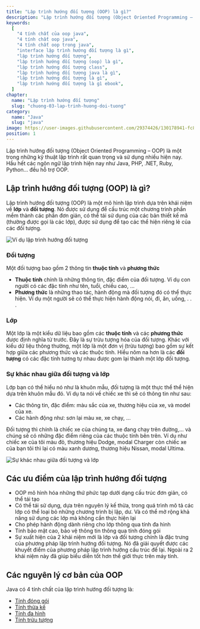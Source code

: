 ```yaml
---
title: "Lập trình hướng đối tượng (OOP) là gì?"
description: "Lập trình hướng đối tượng (Object Oriented Programming – OOP) là một trong những kỹ thuật lập trình rất quan trọng và sử dụng nhiều hiện nay. Hầu hết các ngôn ngữ lập trình hiện nay như Java, PHP, .NET, Ruby, Python… đều hỗ trợ OOP"
keywords:
  [
    "4 tính chất của oop java",
    "4 tính chất oop java",
    "4 tính chất oop trong java",
    "interface lập trình hướng đối tượng là gì",
    "lập trình hướng đối tượng",
    "lập trình hướng đối tượng (oop) là gì",
    "lập trình hướng đối tượng class",
    "lập trình hướng đối tượng java là gì",
    "lập trình hướng đối tượng là gì",
    "lập trình hướng đối tượng là gì ebook",
  ]
chapter:
  name: "Lập trình hướng đối tượng"
  slug: "chuong-03-lap-trinh-huong-doi-tuong"
category:
  name: "Java"
  slug: "java"
image: https://user-images.githubusercontent.com/29374426/130178941-fc8cbd22-d121-48e0-a260-7b580e4d1298.png
position: 1
---
```


Lập trình hướng đối tượng (Object Oriented Programming – OOP) là một trong những kỹ thuật lập trình rất quan trọng và sử dụng nhiều hiện nay. Hầu hết các ngôn ngữ lập trình hiện nay như Java, PHP, .NET, Ruby, Python… đều hỗ trợ OOP.

## Lập trình hướng đối tượng (OOP) là gì?

Lập trình hướng đối tượng (OOP) là một mô hình lập trình dựa trên khái niệm về **lớp** và **đối tượng**. Nó được sử dụng để cấu trúc một chương trình phần mềm thành các phần đơn giản, có thể tái sử dụng của các bản thiết kế mã (thường được gọi là các lớp), được sử dụng để tạo các thể hiện riêng lẻ của các đối tượng.

![Ví dụ lập trình hướng đối tượng](https://user-images.githubusercontent.com/29374426/130178941-fc8cbd22-d121-48e0-a260-7b580e4d1298.png)

### Đối tượng

Một đối tượng bao gồm 2 thông tin **thuộc tính** và **phương thức**

- **Thuộc tính** chính là những thông tin, đặc điểm của đối tượng. Ví dụ con người có các đặc tính như tên, tuổi, chiều cao, ...
- **Phương thức** là những thao tác, hành động mà đối tượng đó có thể thực hiện. Ví dụ một người sẽ có thể thực hiện hành động nói, đi, ăn, uống, . . .

### Lớp

Một lớp là một kiểu dữ liệu bao gồm các **thuộc tính** và các **phương thức** được định nghĩa từ trước. Đây là sự trừu tượng hóa của đối tượng. Khác với kiểu dữ liệu thông thường, một lớp là một đơn vị (trừu tượng) bao gồm sự kết hợp giữa các phương thức và các thuộc tính. Hiểu nôm na hơn là các **đối tượng** có các đặc tính tương tự nhau được gom lại thành một lớp đối tượng.

### Sự khác nhau giữa đối tượng và lớp

Lớp bạn có thể hiểu nó như là khuôn mẫu, đối tượng là một thực thể thể hiện dựa trên khuôn mẫu đó. Ví dụ ta nói về chiếc xe thì sẽ có thông tin như sau:

- Các thông tin, đặc điểm: màu sắc của xe, thương hiệu của xe, và model của xe.
- Các hành động như: sơn lại màu xe, xe chạy, ...

Đối tượng thì chính là chiếc xe của chúng ta, xe đang chạy trên đường,... và chúng sẽ có những đặc điểm riêng của các thuộc tính bên trên. Ví dụ như chiếc xe của tôi màu đỏ, thương hiệu Dodge, modal Charger còn chiếc xe của bạn tôi thì lại có màu xanh dương, thương hiệu Nissan, modal Ultima.

![Sự khác nhau giữa đối tượng và lớp](https://user-images.githubusercontent.com/29374426/130180243-66b064c8-cb08-46b4-80e2-145972a20fbb.png)

## Các ưu điểm của lập trình hướng đối tượng

- OOP mô hình hóa những thứ phức tạp dưới dạng cấu trúc đơn giản, có thể tái tạo
- Có thể tái sử dụng, dựa trên nguyên lý kế thừa, trong quá trình mô tả các lớp có thể loại bỏ những chương trình bị lặp, dư. Và có thể mở rộng khả năng sử dụng các lớp mà không cần thực hiện lại
- Cho phép hành động dành riêng cho lớp thông qua tính đa hình
- Tính bảo mật cao, bảo vệ thông tin thông qua tính đóng gói
- Sự xuất hiện của 2 khái niệm mới là lớp và đối tượng chính là đặc trưng của phương pháp lập trình hướng đối tượng. Nó đã giải quyết được các khuyết điểm của phương pháp lập trình hướng cấu trúc để lại. Ngoài ra 2 khái niệm này đã giúp biểu diễn tốt hơn thế giới thực trên máy tính.

## Các nguyên lý cơ bản của OOP

Java có 4 tính chất của lập trình hướng đối tượng là:

- [Tính đóng gói](/bai-viet/java/tinh-dong-goi-trong-java)
- [Tính thừa kế](/bai-viet/java/tinh-thua-ke-trong-java)
- [Tính đa hình](/bai-viet/java/tinh-da-hinh-trong-java)
- [Tính trừu tượng](/bai-viet/java/tinh-truu-tuong-trong-java)
